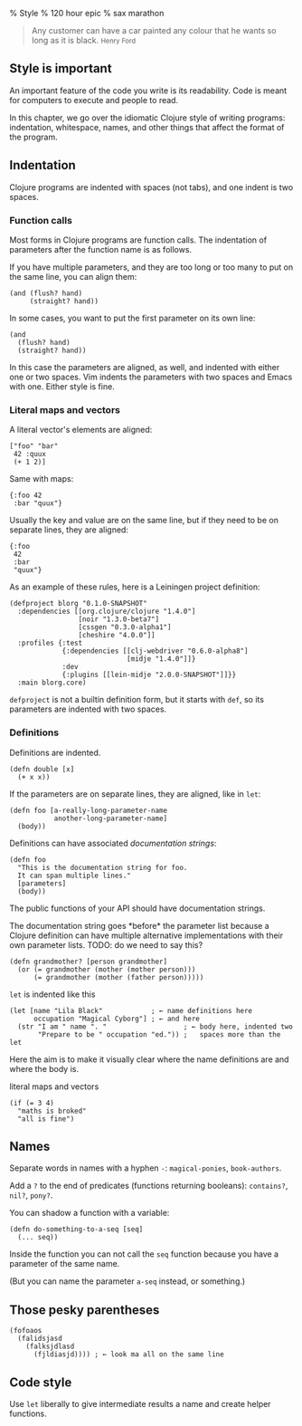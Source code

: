 % Style
% 120 hour epic
% sax marathon

> Any customer can have a car painted any colour that he wants so long as it
> is black. <small>Henry Ford</small>

## Style is important

An important feature of the code you write is its readability. Code is meant
for computers to execute and people to read.

In this chapter, we go over the idiomatic Clojure style of writing programs:
indentation, whitespace, names, and other things that affect the format of the
program.

## Indentation

Clojure programs are indented with spaces (not tabs), and one indent is two
spaces.

### Function calls

Most forms in Clojure programs are function calls. The indentation of
parameters after the function name is as follows.

If you have multiple parameters, and they are too long or too many to put on
the same line, you can align them:

~~~ {.clojure}
(and (flush? hand)
     (straight? hand))
~~~

In some cases, you want to put the first parameter on its own line:

~~~ {.clojure}
(and
  (flush? hand)
  (straight? hand))
~~~

In this case the parameters are aligned, as well, and indented with either one
or two spaces. Vim indents the parameters with two spaces and Emacs with one.
Either style is fine.

### Literal maps and vectors

A literal vector's elements are aligned:

~~~ {.clojure}
["foo" "bar"
 42 :quux
 (+ 1 2)]
~~~

Same with maps:

~~~ {.clojure}
{:foo 42
 :bar "quux"}
~~~

Usually the key and value are on the same line, but if they need to be on
separate lines, they are aligned:

~~~ {.clojure}
{:foo
 42
 :bar
 "quux"}
~~~

As an example of these rules, here is a Leiningen project definition:

~~~ {.clojure}
(defproject blorg "0.1.0-SNAPSHOT"
  :dependencies [[org.clojure/clojure "1.4.0"]
                 [noir "1.3.0-beta7"]
                 [cssgen "0.3.0-alpha1"]
                 [cheshire "4.0.0"]]
  :profiles {:test
             {:dependencies [[clj-webdriver "0.6.0-alpha8"]
                             [midje "1.4.0"]]}
             :dev
             {:plugins [[lein-midje "2.0.0-SNAPSHOT"]]}}
  :main blorg.core)
~~~

`defproject` is not a builtin definition form, but it starts with `def`, so
its parameters are indented with two spaces.

### Definitions

Definitions are indented.

~~~ {.clojure}
(defn double [x]
  (+ x x))
~~~

If the parameters are on separate lines, they are aligned, like in `let`:

~~~ {.clojure}
(defn foo [a-really-long-parameter-name
           another-long-parameter-name]
  (body))
~~~

Definitions can have associated *documentation strings*:

~~~ {.clojure}
(defn foo
  "This is the documentation string for foo.
  It can span multiple lines."
  [parameters]
  (body))
~~~

The public functions of your API should have documentation strings.

<info>
The documentation string goes *before* the parameter list because a Clojure
definition can have multiple alternative implementations with their own
parameter lists. TODO: do we need to say this?
</info>

~~~ {.clojure}
(defn grandmother? [person grandmother]
  (or (= grandmother (mother (mother person)))
      (= grandmother (mother (father person)))))
~~~

`let` is indented like this

~~~ {.clojure}
(let [name "Lila Black"            ; ← name definitions here
      occupation "Magical Cyborg"] ; ← and here
  (str "I am " name ". "                   ; ← body here, indented two
       "Prepare to be " occupation "ed.")) ;   spaces more than the let
~~~

Here the aim is to make it visually clear where the name definitions are and
where the body is.

literal maps and vectors

~~~ {.clojure}
(if (= 3 4)
  "maths is broked"
  "all is fine")
~~~

## Names

Separate words in names with a hyphen `-`: `magical-ponies`, `book-authors`.

Add a `?` to the end of predicates (functions returning booleans):
`contains?`, `nil?`, `pony?`.

You can shadow a function with a variable:

~~~ {.clojure}
(defn do-something-to-a-seq [seq]
  (... seq))
~~~

Inside the function you can not call the `seq` function because you have a
parameter of the same name.

(But you can name the parameter `a-seq` instead, or something.)

## Those pesky parentheses

~~~ {.clojure}
(fofoaos
  (falidsjasd
    (falksjdlasd
      (fjldiasjd)))) ; ← look ma all on the same line
~~~

## Code style

Use `let` liberally to give intermediate results a name and create helper
functions.
